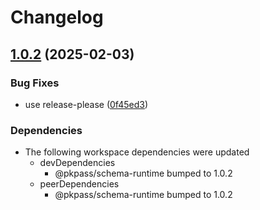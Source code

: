 # Changelog

## [1.0.2](https://github.com/cprecioso/pkpass/compare/swiftdoc-to-zod-v1.0.1...swiftdoc-to-zod-v1.0.2) (2025-02-03)


### Bug Fixes

* use release-please ([0f45ed3](https://github.com/cprecioso/pkpass/commit/0f45ed3ba801f39be440d1586376ed31a3405f7f))


### Dependencies

* The following workspace dependencies were updated
  * devDependencies
    * @pkpass/schema-runtime bumped to 1.0.2
  * peerDependencies
    * @pkpass/schema-runtime bumped to 1.0.2
